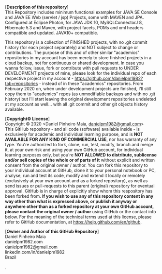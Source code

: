 [**Description of this repository**]<br>
This Repository includes minimum functional examples for JAVA SE Console and JAVA EE Web (servlet / jsp) Projects, some with MAVEN and JPA.
Configured at Eclipse Photon, for JAVA JDK 10, MySQLConnectorJ 8, Hibernate 5.3 and Maven, with project facets, POMs and xml headers compatible and updated. JAVA10+ compatible.

This repository is a collection of FINISHED projects, with no .git commit history (for each project separately) and NOT subject to change or contributions. The purpose of this and of other similar "academics" repositories in my account has been merely to store finished projects in a cloud backup, not for continuous or shared development. In case you wanna follow, issue, fork or contribute with pull requests to UNDER DEVELOPMENT projects of mine, please look for the individual repo of each respective project in my account - https://github.com/danielpm1982?tab=repositories - instead of in these "academics" repositories. From February 2020 on, when under development projects are finished, I'll still copy them to "academics" repos (as unmodifiable backups and with no .git history) but I'll start leaving the original development repositories undeleted at my account as well... with all .git commit and other git objects history available.

[**Copyright© License**]<br>
Copyright © 2020 <Daniel Pinheiro Maia, danielpm1982@gmail.com><br>
This GitHub repository - and all code (software) available inside - is exclusively for academic and individual learning purpose, and is **NOT AVAILABLE FOR ANY KIND OF COMMERCIAL USE**, nor has warranty of any type. You're authorized to fork, clone, run, test, modify, branch and merge it, at your own risk and using your own GitHub account, for individual learning purposes only, but you're **NOT ALLOWED to distribute, sublicense and/or sell copies of the whole or of parts of it** without explicit and written consent from the original owner / author. You can fork this repository to your individual account at GitHub, clone it to your personal notebook or PC, analyse, run and test its code, modify and extend it locally or remotely (exclusively at your own account and as a forked repository), as well as send issues or pull-requests to this parent (original) repository for eventual approval. GitHub is in charge of explicitly show whom this respository has been forked from. **If you wish to use any of this repository content in any way other than what is expressed above, or publish it anyway or anywhere other than as a forked repository at your own GitHub account, please contact the original owner / author** using GitHub or the contact info below. For the meaning of the technical terms used at this license, please refer to GitHub documentation, at https://help.github.com/en/github.


[**Owner and Author of this GitHub Repository**]<br>
Daniel Pinheiro Maia<br>
danielpm1982.com<br>
danielpm1982@gmail.com<br>
linkedin.com/in/danielpm1982<br>
Brazil<br>
<br>
.
